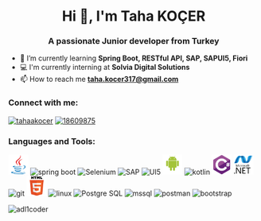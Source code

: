 <h1 align="center">Hi 👋, I'm Taha KOÇER</h1>
<h3 align="center">A passionate Junior developer from Turkey</h3>

- 🌱 I’m currently learning **Spring Boot, RESTful API, SAP, SAPUI5, Fiori**
- 💻 I'm currently interning at **Solvia Digital Solutions**
- 📫 How to reach me **taha.kocer317@gmail.com**

<h3 align="left">Connect with me:</h3>
<p align="left">
    <a href="https://www.linkedin.com/in/tahakocer/" target="blank"><img align="center"
            src="https://raw.githubusercontent.com/rahuldkjain/github-profile-readme-generator/master/src/images/icons/Social/linked-in-alt.svg"
            alt="tahaakocer" height="30" width="40" /></a>
    <a href="https://stackoverflow.com/users/18609875" target="blank"><img align="center"
            src="https://raw.githubusercontent.com/rahuldkjain/github-profile-readme-generator/master/src/images/icons/Social/stack-overflow.svg"
            alt="18609875" height="30" width="40" /></a>
</p>

<h3 align="left">Languages and Tools:</h3>

<p align="left"> 
    <img src="https://raw.githubusercontent.com/devicons/devicon/master/icons/java/java-original.svg" alt="java"
        width="40" height="40" /> 
    <img src="https://www.svgrepo.com/show/376350/spring.svg" alt="spring boot" width="40" height="40" />
    <img src="https://www.svgrepo.com/show/354321/selenium.svg" alt="Selenium" width="40" height="40" />
    <img src="https://www.svgrepo.com/show/342191/sap.svg" alt="SAP" width="40" height="40" />
    <img src="https://miro.medium.com/v2/resize:fit:854/1*wqnAwHqLk4e5fJ393pgUKQ.png" alt="UI5" width="40" height="40" />
    <img src="https://raw.githubusercontent.com/devicons/devicon/master/icons/android/android-original-wordmark.svg"
        alt="android" width="40" height="40" />
    <img src="https://www.vectorlogo.zone/logos/kotlinlang/kotlinlang-icon.svg" alt="kotlin" width="40" height="40" />
    <img src="https://raw.githubusercontent.com/devicons/devicon/master/icons/csharp/csharp-original.svg" alt="csharp"
        width="40" height="40" />
    <img src="https://raw.githubusercontent.com/devicons/devicon/master/icons/dot-net/dot-net-original-wordmark.svg"
        alt="dotnet" width="40" height="40" />
    <img src="https://www.vectorlogo.zone/logos/git-scm/git-scm-icon.svg" alt="git" width="40" height="40" />
    <img src="https://raw.githubusercontent.com/devicons/devicon/master/icons/html5/html5-original-wordmark.svg"
        alt="html5" width="40" height="40" />
        <img src="https://www.svgrepo.com/show/448236/linux.svg" alt="linux" width="40" height="40" />
    <img src="https://www.svgrepo.com/show/354200/postgresql.svg" alt="Postgre SQL" width="40" height="40" />
    <img src="https://www.svgrepo.com/show/303229/microsoft-sql-server-logo.svg" alt="mssql" width="40" height="40" />
    <img src="https://www.vectorlogo.zone/logos/getpostman/getpostman-icon.svg" alt="postman" width="40" height="40" />
    <img src="https://upload.wikimedia.org/wikipedia/commons/thumb/b/b2/Bootstrap_logo.svg/2560px-Bootstrap_logo.svg.png"
        alt="bootstrap" width="40" height="40" />
</p>
<p><img align="center"
        src="https://github-readme-stats.vercel.app/api/top-langs?username=tahaakocer&show_icons=true&locale=en&layout=compact"
        alt="adl1coder" /></p>
